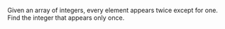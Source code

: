 Given an array of integers, every element appears twice except for one. Find the integer that appears only once.
